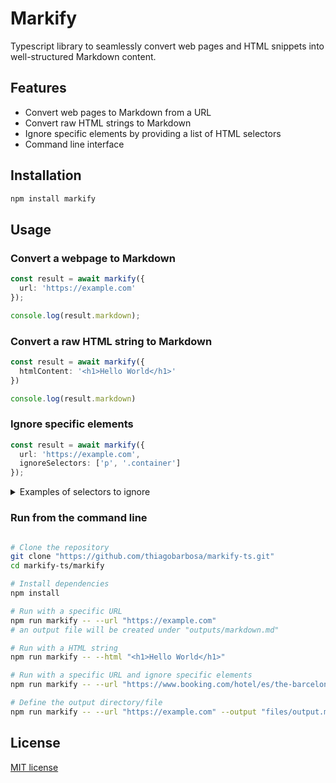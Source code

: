 # Markify

Typescript library to seamlessly convert web pages
and HTML snippets into well-structured Markdown content.

## Features

- Convert web pages to Markdown from a URL
- Convert raw HTML strings to Markdown
- Ignore specific elements by providing a list of HTML selectors
- Command line interface

## Installation

```bash
npm install markify
```

## Usage

### Convert a webpage to Markdown

```typescript
const result = await markify({
  url: 'https://example.com'
});

console.log(result.markdown);
```

### Convert a raw HTML string to Markdown

```typescript
const result = await markify({
  htmlContent: '<h1>Hello World</h1>'
})

console.log(result.markdown)
```

### Ignore specific elements

```typescript
const result = await markify({
  url: 'https://example.com',
  ignoreSelectors: ['p', '.container']
});
```

<details>
    <summary>Examples of selectors to ignore</summary>

- Ignore all ```spans```

> ['span']

- Ignore all elements with the class ```container```

> ['.container']

Ignore all elements with a ```data-testid``` attribute equal to ```featured-item```

> ['[data-testid="featured-item"]']

Ignore all elements with id equals to 'banner'

> ['#banner']

</details>

### Run from the command line

```bash

# Clone the repository
git clone "https://github.com/thiagobarbosa/markify-ts.git"
cd markify-ts/markify

# Install dependencies
npm install

# Run with a specific URL
npm run markify -- --url "https://example.com"
# an output file will be created under "outputs/markdown.md"

# Run with a HTML string
npm run markify -- --html "<h1>Hello World</h1>"

# Run with a specific URL and ignore specific elements
npm run markify -- --url "https://www.booking.com/hotel/es/the-barcelona-edition.en-gb.html" --ignore "script,style"

# Define the output directory/file
npm run markify -- --url "https://example.com" --output "files/output.md"
```

## License

[MIT license](LICENSE)